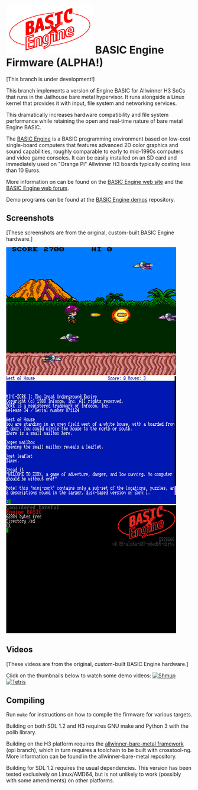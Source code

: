 # ![BASIC Engine logo](./doc/basic_engine_small.png) BASIC Engine Firmware (ALPHA!)

[This branch is under development!]

This branch implements a version of Engine BASIC for Allwinner H3 SoCs that
runs in the Jailhouse bare metal hypervisor. It runs alongside a Linux
kernel that provides it with input, file system and networking services.

This dramatically increases hardware compatibility and file system
performance while retaining the open and real-time nature of bare metal
Engine BASIC.

The [BASIC Engine](https://basicengine.org/) is a BASIC programming
environment based on low-cost single-board computers that features advanced
2D color graphics and sound capabilities, roughly comparable to early to
mid-1990s computers and video game consoles.  It can be easily installed on
an SD card and immediately used on "Orange Pi" Allwinner H3 boards typically
costing less than 10 Euros.

More information on can be found on the [BASIC Engine web site](https://basicengine.org)
and the [BASIC Engine web forum](https://betest.freeflarum.com/).

Demo programs can be found at the [BASIC Engine demos](https://github.com/uli/basicengine-demos)
repository.

## Screenshots

[These screenshots are from the original, custom-built BASIC Engine hardware.]

![Shmup](./doc/screenshots/screen_shmup.png)
![Zork](./doc/screenshots/screen_zork.png)
![Boot screen](./doc/screenshots/screen_boot.png)

## Videos

[These videos are from the original, custom-built BASIC Engine hardware.]

Click on the thumbnails below to watch some demo videos:
[![Shmup](http://img.youtube.com/vi/WEeHVyWH8rQ/0.jpg)](http://www.youtube.com/watch?v=WEeHVyWH8rQ "BASIC Engine Shmup Demo")
[![Tetris](http://img.youtube.com/vi/0ZsucdE6l2o/0.jpg)](http://www.youtube.com/watch?v=0ZsucdE6l2o "BASIC Engine Tetris Demo")

## Compiling

Run `make` for instructions on how to compile the firmware for various targets.

Building on both SDL 1.2 and H3 requires GNU make and Python 3 with the polib library.

Building on the H3 platform requires the [allwinner-bare-metal framework](https://github.com/uli/allwinner-bare-metal)
(opi branch), which in turn requires a toolchain to be built with
crosstool-ng. More information can be found in the allwinner-bare-metal
repository.

Building for SDL 1.2 requires the usual dependencies. This version has been
tested exclusively on Linux/AMD64, but is not unlikely to work (possibly with some
amendments) on other platforms.
